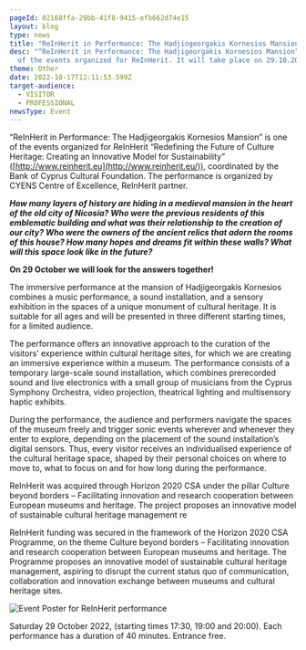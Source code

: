 ```yaml
---
pageId: 02168ffa-29bb-41f8-9415-efb662d74e15
layout: blog
type: news
title: "ReInHerit in Performance: The Hadjiogeorgakis Kornesios Mansion "
desc: "“ReInHerit in Performance: The Hadjigeorgakis Kornesios Mansion” is one
  of the events organized for ReInHerit. It will take place on 29.10.2022."
theme: Other
date: 2022-10-17T12:11:53.599Z
target-audience:
  - VISITOR
  - PROFESSIONAL
newsType: Event
---
```

“ReInHerit in Performance: The Hadjigeorgakis Kornesios Mansion” is one of the events organized for ReInHerit “Redefining the Future of Culture Heritage: Creating an Innovative Model for Sustainability” ([http://www.reinherit.eu](http://www.reinherit.eu/)), coordinated by the Bank of Cyprus Cultural Foundation. The performance is organized by CYENS Centre of Excellence, ReInHerit partner.

***How many layers of history are hiding in a medieval mansion in the heart of the old city of Nicosia?
Who were the previous residents of this emblematic building and what was their relationship to the creation of our city?
Who were the owners of the ancient relics that adorn the rooms of this house?
How many hopes and dreams fit within these walls?
What will this space look like in the future?***

**On 29 October we will look for the answers together!**

The immersive performance at the mansion of Hadjigeorgakis Kornesios combines a music performance, a sound installation, and a sensory exhibition in the spaces of a unique monument of cultural heritage. It is suitable for all ages and will be presented in three different starting times, for a limited audience.

The performance offers an innovative approach to the curation of the visitors’ experience within cultural heritage sites, for which we are creating an immersive experience within a museum. The performance consists of a temporary large-scale sound installation, which combines prerecorded sound and live electronics with a small group of musicians from the Cyprus Symphony Orchestra, video projection, theatrical lighting and multisensory haptic exhibits.

During the performance, the audience and performers navigate the spaces of the museum freely and trigger sonic events wherever and whenever they enter to explore, depending on the placement of the sound installation’s digital sensors. Thus, every visitor receives an individualised experience of the cultural heritage space, shaped by their personal choices on where to move to, what to focus on and for how long during the performance.

ReInHerit was acquired through Horizon 2020 CSA under the pillar Culture beyond borders – Facilitating innovation and research cooperation between European museums and heritage. The project proposes an innovative model of sustainable cultural heritage management re 

ReInHerit funding was secured in the framework of the Horizon 2020 CSA Programme, on the theme Culture beyond borders – Facilitating innovation and research cooperation between European museums and heritage. The Programme proposes an innovative model of sustainable cultural heritage management, aspiring to disrupt the current status quo of communication, collaboration and innovation exchange between museums and cultural heritage sites.

![Event Poster for ReInHerit performance](https://ucarecdn.com/129dfecb-980f-4ff0-9cba-bb1bad3df29d/-/crop/443x464/0,0/-/preview/)

Saturday 29 October 2022, (starting times 17:30, 19:00 and 20:00).
Each performance has a duration of 40 minutes. 
Entrance free.